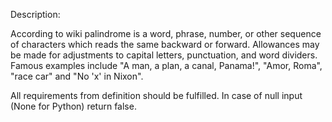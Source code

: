 Description:

According to wiki palindrome is a word, phrase, number, or other sequence of characters which reads the same backward or forward. Allowances may be made for adjustments to capital letters, punctuation, and word dividers. Famous examples include "A man, a plan, a canal, Panama!", "Amor, Roma", "race car" and "No 'x' in Nixon".

All requirements from definition should be fulfilled. In case of null input (None for Python) return false.
